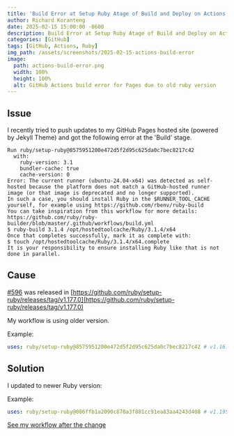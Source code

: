 ```yaml
---
title: 'Build Error at Setup Ruby Atage of Build and Deploy on Actions'
author: Richard Koranteng
date: 2025-02-15 15:00:00 -0600
description: Build Error at Setup Ruby Atage of Build and Deploy on Action
categories: [GitHub]
tags: [GitHub, Actions, Ruby]
img_path: /assets/screenshots/2025-02-15-actions-build-error
image:
  path: actions-build-error.png
  width: 100%
  height: 100%
  alt: GitHub Actions build error for Pages due to old ruby version
---
```


## Issue
I recently tried to push updates to my GitHub Pages hosted site (powered by Jekyll Theme) and got the following error at the 'Build' stage.
```text
Run ruby/setup-ruby@8575951200e472d5f2d95c625da0c7bec8217c42
  with:
    ruby-version: 3.1
    bundler-cache: true
    cache-version: 0
Error: The current runner (ubuntu-24.04-x64) was detected as self-hosted because the platform does not match a GitHub-hosted runner image (or that image is deprecated and no longer supported).
In such a case, you should install Ruby in the $RUNNER_TOOL_CACHE yourself, for example using https://github.com/rbenv/ruby-build
You can take inspiration from this workflow for more details: https://github.com/ruby/ruby-builder/blob/master/.github/workflows/build.yml
$ ruby-build 3.1.4 /opt/hostedtoolcache/Ruby/3.1.4/x64
Once that completes successfully, mark it as complete with:
$ touch /opt/hostedtoolcache/Ruby/3.1.4/x64.complete
It is your responsibility to ensure installing Ruby like that is not done in parallel.
```

## Cause
[#596](https://github.com/ruby/setup-ruby/pull/596) was released in [https://github.com/ruby/setup-ruby/releases/tag/v1.177.0](https://github.com/ruby/setup-ruby/releases/tag/v1.177.0)

My workflow is using older version.

Example:
```yml
uses: ruby/setup-ruby@8575951200e472d5f2d95c625da0c7bec8217c42 # v1.161.0
```

## Solution
I updated to newer Ruby version:

Example:
```yml
uses: ruby/setup-ruby@086ffb1a2090c870a3f881cc91ea83aa4243d408 # v1.195.0
```

[See my workflow after the change](https://github.com/RKKoranteng/rkkoranteng-blog/blob/main/.github/workflows/jekyll.yml#L37)